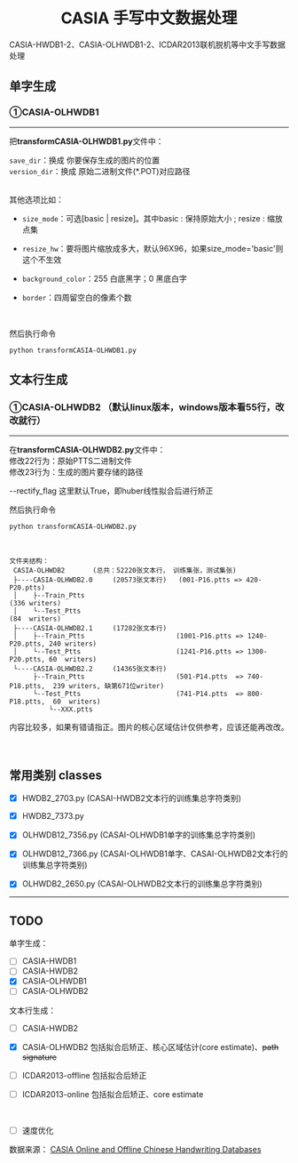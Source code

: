 # <center>CASIA 手写中文数据处理</center>

CASIA-HWDB1-2、CASIA-OLHWDB1-2、ICDAR2013联机脱机等中文手写数据处理

## 单字生成
### ①CASIA-OLHWDB1

---
把**transformCASIA-OLHWDB1.py**文件中：<br/>


`save_dir`：换成 你要保存生成的图片的位置<br/>
`version_dir`：换成 原始二进制文件(*.POT)对应路径

<br/>
其他选项比如：<br/>

* `size_mode`：可选[basic | resize]。其中basic : 保持原始大小 ; resize : 缩放点集


* `resize_hw`：要将图片缩放成多大，默认96X96，如果size_mode='basic'则这个不生效<br/>


* `background_color`：255 白底黑字；0 黑底白字<br/>


* `border`：四周留空白的像素个数<br/>

<br/>

然后执行命令
```
python transformCASIA-OLHWDB1.py
```

## 文本行生成
### ①CASIA-OLHWDB2 （默认linux版本，windows版本看55行，改改就行）


---
在**transformCASIA-OLHWDB2.py**文件中：<br/>
修改22行为：原始PTTS二进制文件 <br/>
修改23行为：生成的图片要存储的路径 <br/>

--rectify_flag 这里默认True，即huber线性拟合后进行矫正<br/> 


然后执行命令
```
python transformCASIA-OLHWDB2.py
```

<br/>

```
文件夹结构：
 CASIA-OLHWDB2       (总共：52220张文本行， 训练集张，测试集张)
 ├----CASIA-OLHWDB2.0     (20573张文本行)   (001-P16.ptts => 420-P20.ptts)
 │    ├--Train_Ptts                                                       (336 writers)
 │    └--Test_Ptts                                                        (84  writers)
 ├----CASIA-OLHWDB2.1     (17282张文本行)
 │    ├--Train_Ptts                       (1001-P16.ptts => 1240-P20.ptts, 240 writers)
 │    └--Test_Ptts                        (1241-P16.ptts => 1300-P20.ptts, 60  writers)
 └----CASIA-OLHWDB2.2     (14365张文本行)
      ├--Train_Ptts                       (501-P14.ptts  => 740-P18.ptts,  239 writers, 缺第671位writer)
      └--Test_Ptts                        (741-P14.ptts  => 800-P18.ptts,  60  writers)
          └--XXX.ptts
```

内容比较多，如果有错请指正。图片的核心区域估计仅供参考，应该还能再改改。

<br/> 

## 常用类别 classes

- [X] HWDB2_2703.py		(CASAI-HWDB2文本行的训练集总字符类别)
- [X] HWDB2_7373.py
- [X] OLHWDB12_7356.py	(CASAI-OLHWDB1单字的训练集总字符类别)
- [X] OLHWDB12_7366.py	(CASAI-OLHWDB1单字、CASAI-OLHWDB2文本行的训练集总字符类别)
- [X] OLHWDB2_2650.py   (CASAI-OLHWDB2文本行的训练集总字符类别)



---

## TODO
单字生成：
- [ ] CASIA-HWDB1
- [ ] CASIA-HWDB2
- [X] CASIA-OLHWDB1
- [ ] CASIA-OLHWDB2

文本行生成：
- [ ] CASIA-HWDB2
- [X] CASIA-OLHWDB2      	包括拟合后矫正、核心区域估计(core estimate)、~~path signature~~
- [ ] ICDAR2013-offline  	包括拟合后矫正
- [ ] ICDAR2013-online	 	包括拟合后矫正、core estimate


<br/>

- [ ] 速度优化

数据来源：
[CASIA Online and Offline Chinese Handwriting Databases](http://www.nlpr.ia.ac.cn/databases/handwriting/Home.html)